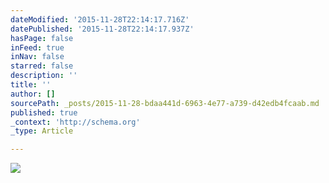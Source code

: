 ```yaml
---
dateModified: '2015-11-28T22:14:17.716Z'
datePublished: '2015-11-28T22:14:17.937Z'
hasPage: false
inFeed: true
inNav: false
starred: false
description: ''
title: ''
author: []
sourcePath: _posts/2015-11-28-bdaa441d-6963-4e77-a739-d42edb4fcaab.md
published: true
_context: 'http://schema.org'
_type: Article

---
```

![](https://the-grid-user-content.s3-us-west-2.amazonaws.com/21791201-827a-4a35-b7dd-a99d13554dd1.jpg)
